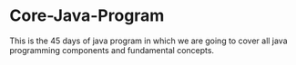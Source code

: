 # Core-Java-Program
This is the 45 days of java program in which we are going to cover all java programming components and fundamental concepts.
